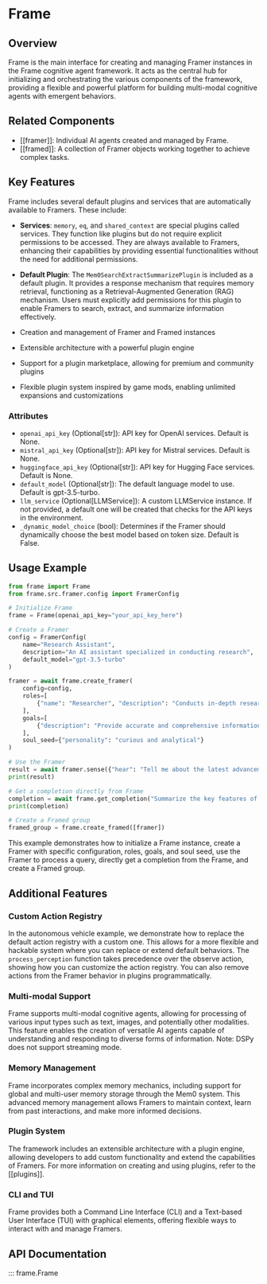 # Frame

## Overview

Frame is the main interface for creating and managing Framer instances in the Frame cognitive agent framework. It acts as the central hub for initializing and orchestrating the various components of the framework, providing a flexible and powerful platform for building multi-modal cognitive agents with emergent behaviors.

## Related Components

- [[framer]]: Individual AI agents created and managed by Frame.
- [[framed]]: A collection of Framer objects working together to achieve complex tasks.

## Key Features

Frame includes several default plugins and services that are automatically available to Framers. These include:

- **Services**: `memory`, `eq`, and `shared_context` are special plugins called services. They function like plugins but do not require explicit permissions to be accessed. They are always available to Framers, enhancing their capabilities by providing essential functionalities without the need for additional permissions.

- **Default Plugin**: The `Mem0SearchExtractSummarizePlugin` is included as a default plugin. It provides a response mechanism that requires memory retrieval, functioning as a Retrieval-Augmented Generation (RAG) mechanism. Users must explicitly add permissions for this plugin to enable Framers to search, extract, and summarize information effectively.

- Creation and management of Framer and Framed instances
- Extensible architecture with a powerful plugin engine
- Support for a plugin marketplace, allowing for premium and community plugins
- Flexible plugin system inspired by game mods, enabling unlimited expansions and customizations

### Attributes

- `openai_api_key` (Optional[str]): API key for OpenAI services. Default is None.
- `mistral_api_key` (Optional[str]): API key for Mistral services. Default is None.
- `huggingface_api_key` (Optional[str]): API key for Hugging Face services. Default is None.
- `default_model` (Optional[str]): The default language model to use. Default is gpt-3.5-turbo.
- `llm_service` (Optional[LLMService]): A custom LLMService instance. If not provided, a default one will be created that checks for the API keys in the environment.
- `_dynamic_model_choice` (bool): Determines if the Framer should dynamically choose the best model based on token size. Default is False.

## Usage Example

```python
from frame import Frame
from frame.src.framer.config import FramerConfig

# Initialize Frame
frame = Frame(openai_api_key="your_api_key_here")

# Create a Framer
config = FramerConfig(
    name="Research Assistant",
    description="An AI assistant specialized in conducting research",
    default_model="gpt-3.5-turbo"
)

framer = await frame.create_framer(
    config=config,
    roles=[
        {"name": "Researcher", "description": "Conducts in-depth research on various topics"}
    ],
    goals=[
        {"description": "Provide accurate and comprehensive information", "priority": 1.0}
    ],
    soul_seed={"personality": "curious and analytical"}
)

# Use the Framer
result = await framer.sense({"hear": "Tell me about the latest advancements in AI"})
print(result)

# Get a completion directly from Frame
completion = await frame.get_completion("Summarize the key features of Frame")
print(completion)

# Create a Framed group
framed_group = frame.create_framed([framer])
```

This example demonstrates how to initialize a Frame instance, create a Framer with specific configuration, roles, goals, and soul seed, use the Framer to process a query, directly get a completion from the Frame, and create a Framed group.

## Additional Features

### Custom Action Registry

In the autonomous vehicle example, we demonstrate how to replace the default action registry with a custom one. This allows for a more flexible and hackable system where you can replace or extend default behaviors. The `process_perception` function takes precedence over the observe action, showing how you can customize the action registry. You can also remove actions from the Framer behavior in plugins programmatically.

### Multi-modal Support

Frame supports multi-modal cognitive agents, allowing for processing of various input types such as text, images, and potentially other modalities. This feature enables the creation of versatile AI agents capable of understanding and responding to diverse forms of information. Note: DSPy does not support streaming mode.

### Memory Management

Frame incorporates complex memory mechanics, including support for global and multi-user memory storage through the Mem0 system. This advanced memory management allows Framers to maintain context, learn from past interactions, and make more informed decisions.

### Plugin System

The framework includes an extensible architecture with a plugin engine, allowing developers to add custom functionality and extend the capabilities of Framers. For more information on creating and using plugins, refer to the [[plugins]].

### CLI and TUI

Frame provides both a Command Line Interface (CLI) and a Text-based User Interface (TUI) with graphical elements, offering flexible ways to interact with and manage Framers.

## API Documentation

::: frame.Frame
